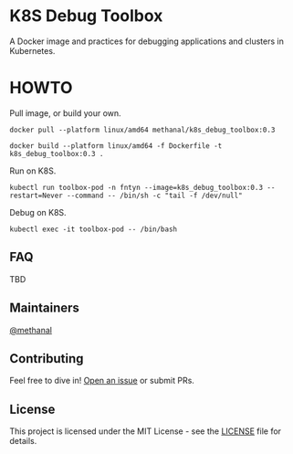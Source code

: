 # K8S Debug Toolbox
A Docker image and practices for debugging applications and clusters in Kubernetes.

# HOWTO

Pull image, or build your own.
```
docker pull --platform linux/amd64 methanal/k8s_debug_toolbox:0.3

docker build --platform linux/amd64 -f Dockerfile -t k8s_debug_toolbox:0.3 .
```

Run on K8S.
```
kubectl run toolbox-pod -n fntyn --image=k8s_debug_toolbox:0.3 --restart=Never --command -- /bin/sh -c "tail -f /dev/null"
```

Debug on K8S.
```
kubectl exec -it toolbox-pod -- /bin/bash
```

## FAQ

TBD

## Maintainers

[@methanal](https://github.com/methanal)

## Contributing

Feel free to dive in! [Open an issue](https://github.com/methanal/k8s_debug_toolbox/issues/new) or submit PRs.

## License

This project is licensed under the MIT License - see the [LICENSE](https://github.com/methanal/k8s_debug_toolbox/blob/main/LICENSE) file for details.

